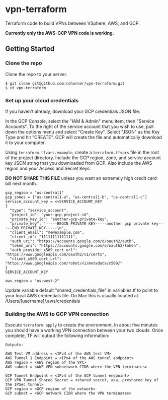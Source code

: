 # vpn-terraform
Terraform code to build VPNs between VSphere, AWS, and GCP.

**Currently only the AWS-GCP VPN code is working.**

## Getting Started

### Clone the repo
Clone the repo to your server.

```
$ git clone git@github.com:rohorner/vpn-terraform.git
$ cd vpn-terraform
```

### Set up your cloud credentials
If you haven't already, download your GCP credentials JSON file:

In the GCP Console, select the "IAM & Admin" menu item, then "Service Accounts".
To the right of the service account that you wish to use, pull down the options
menu and select "Create Key". Select "JSON" as the Key Type and hit "CREATE". GCP will
create the file and automatically download it to your computer.

Using `terraform.tfvars.example`, create a `terraform.tfvars` file in the root of the project directory.
Include the GCP region, zone, and service account key JSON string that you downloaded from GCP. Also include the AWS region and your Access and Secret Keys.

**DO NOT SHARE THIS FILE** unless you want an extremely high credit card bill next month.

```gcp_project = "your-gcp-project-id"
gcp_region = "us-central1"
gcp_zones = ["us-central1-a", "us-central1-b", "us-central1-c"]
service_account_key = <<SERVICE_ACCOUNT_KEY
{
  "type": "service_account",
  "project_id": "your-gcp-project-id",
  "private_key_id": "another-gcp-private-key",
  "private_key": "-----BEGIN PRIVATE KEY-----another gcp private key-----END PRIVATE KEY-----\n",
  "client_email": "me@example.com",
  "client_id": "11111111111111",
  "auth_uri": "https://accounts.google.com/o/oauth2/auth",
  "token_uri": "https://accounts.google.com/o/oauth2/token",
  "auth_provider_x509_cert_url": "https://www.googleapis.com/oauth2/v1/certs",
  "client_x509_cert_url": "https://www.googleapis.com/robot/v1/metadata/x509/"
}
SERVICE_ACCOUNT_KEY

aws_region = "us-west-2"
```

Update variable default "shared_credentials_file" in variables.tf to point to your local AWS credentials file. On Mac this is usually located at /Users/[username]/.aws/credentials

### Building the AWS to GCP VPN connection

Execute `terraform apply` to create the environment. In about five minutes you should
have a working VPN connection between your two clouds. Once complete, TF will output the following information:
```
Outputs:

AWS Test VM address = <IPv4 of the AWS test VM>
AWS Tunnel 1 Endpoint = <IPv4 of the AWS tunnel endpoint>
AWS region = <AWS region of the VPC>
AWS subnet = <AWS VPN subnetwork CIDR where the VPN terminates>

GCP Tunnel Endpoint = <IPv4 of the GCP tunnel endpoint>
GCP VPN Tunnel Shared Secret = <shared secret, aka, preshared key of the IPSec tunnel>
GCP region = <GCP region of the network>
GCP subnet = <GCP network CIDR where the VPN terminates>
```
